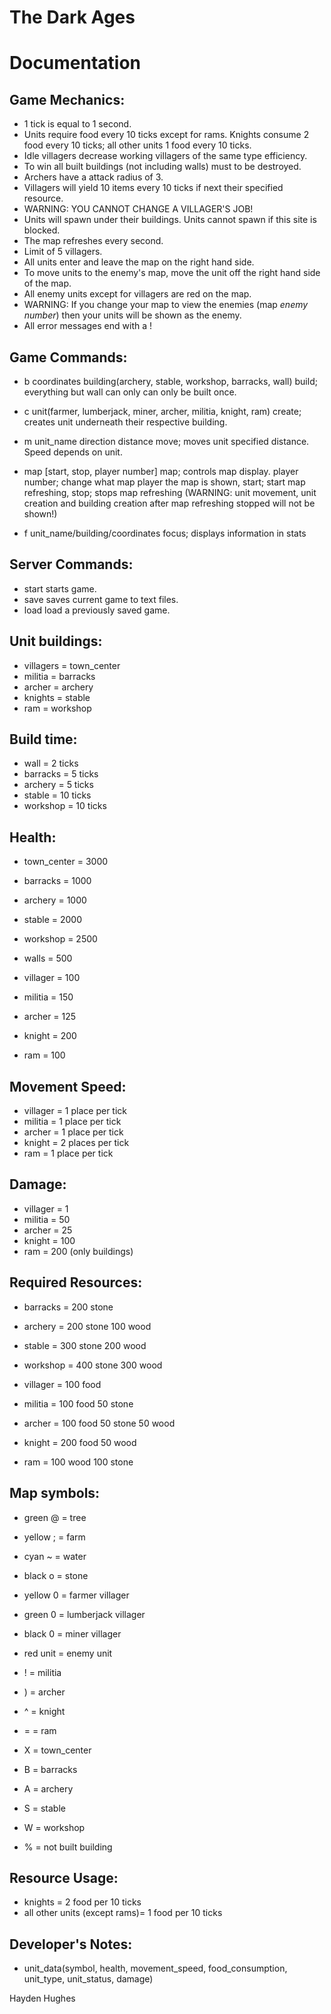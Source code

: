 # The Dark Ages

# Documentation

## Game Mechanics:
* 1 tick is equal to 1 second.
* Units require food every 10 ticks except for rams. Knights consume 2 food every 10 ticks; all other units 1 food every 10 ticks.
* Idle villagers decrease working villagers of the same type efficiency.
* To win all built buildings (not including walls) must to be destroyed.
* Archers have a attack radius of 3.
* Villagers will yield 10 items every 10 ticks if next their specified resource.
* WARNING: YOU CANNOT CHANGE A VILLAGER'S JOB!
* Units will spawn under their buildings. Units cannot spawn if this site is blocked.
* The map refreshes every second.
* Limit of 5 villagers.
* All units enter and leave the map on the right hand side.
* To move units to the enemy's map, move the unit off the right hand side of the map.
* All enemy units except for villagers are red on the map.
* WARNING: If you change your map to view the enemies (map *enemy number*) then your units will be shown as the enemy.
* All error messages end with a !

## Game Commands:
* b coordinates building(archery, stable, workshop, barracks, wall)
    build; everything but wall can only can only be built once.

* c unit(farmer, lumberjack, miner, archer, militia, knight, ram)
    create; creates unit underneath their respective building.

* m unit_name direction distance
    move; moves unit specified distance. Speed depends on unit.

* map [start, stop, player number]
    map; controls map display. player number; change what map player the map is shown, start; start map refreshing, stop; stops map refreshing (WARNING: unit movement, unit creation and building creation after map refreshing stopped will not be shown!)

* f unit_name/building/coordinates
    focus; displays information in stats

## Server Commands:
* start
    starts game.
* save
    saves current game to text files.
* load
    load a previously saved game.

## Unit buildings:
* villagers = town_center
* militia = barracks
* archer = archery
* knights = stable
* ram = workshop

## Build time:
* wall = 2 ticks
* barracks = 5 ticks
* archery = 5 ticks
* stable = 10 ticks
* workshop = 10 ticks

## Health:
* town_center = 3000
* barracks = 1000
* archery = 1000
* stable = 2000
* workshop = 2500
* walls = 500

* villager = 100
* militia = 150
* archer = 125
* knight = 200
* ram = 100

## Movement Speed:
* villager = 1 place per tick
* militia = 1 place per tick
* archer = 1 place per tick
* knight = 2 places per tick
* ram = 1 place per tick

## Damage:
* villager = 1
* militia = 50
* archer = 25
* knight = 100
* ram = 200 (only buildings)

## Required Resources:
* barracks = 200 stone
* archery = 200 stone 100 wood
* stable = 300 stone 200 wood
* workshop = 400 stone 300 wood

* villager = 100 food
* militia = 100 food 50 stone
* archer = 100 food 50 stone 50 wood
* knight = 200 food 50 wood
* ram = 100 wood 100 stone

## Map symbols:
* green @ = tree
* yellow ; = farm
* cyan ~ = water
* black o = stone

* yellow 0 = farmer villager
* green 0 = lumberjack villager
* black 0 = miner villager
* red unit = enemy unit

* ! = militia
* ) = archer
* ^ = knight
* = = ram

* X = town_center
* B = barracks
* A = archery
* S = stable
* W = workshop
* % = not built building


## Resource Usage:
* knights = 2 food per 10 ticks
* all other units (except rams)= 1 food per 10 ticks

## Developer's Notes:
* unit_data(symbol, health, movement_speed, food_consumption, unit_type, unit_status, damage)


Hayden Hughes